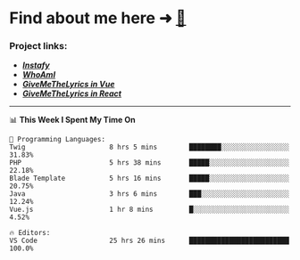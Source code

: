 # Find about me here ➜ [🧑](https://pauabella.dev)

### Project links:
- ***[Instafy](https://instafy.me)***
- ***[WhoAmI](https://pauabella.dev)***
- ***[GiveMeTheLyrics in Vue](https://lyrics.pauabella.dev)***
- ***[GiveMeTheLyrics in React](https://pauabella.dev/GiveMeTheLyrics)***

---
<!--START_SECTION:waka-->
📊 **This Week I Spent My Time On** 

```text
💬 Programming Languages: 
Twig                     8 hrs 5 mins        ████████░░░░░░░░░░░░░░░░░   31.83% 
PHP                      5 hrs 38 mins       █████░░░░░░░░░░░░░░░░░░░░   22.18% 
Blade Template           5 hrs 16 mins       █████░░░░░░░░░░░░░░░░░░░░   20.75% 
Java                     3 hrs 6 mins        ███░░░░░░░░░░░░░░░░░░░░░░   12.24% 
Vue.js                   1 hr 8 mins         █░░░░░░░░░░░░░░░░░░░░░░░░   4.52%

🔥 Editors: 
VS Code                  25 hrs 26 mins      █████████████████████████   100.0%

```


<!--END_SECTION:waka-->
